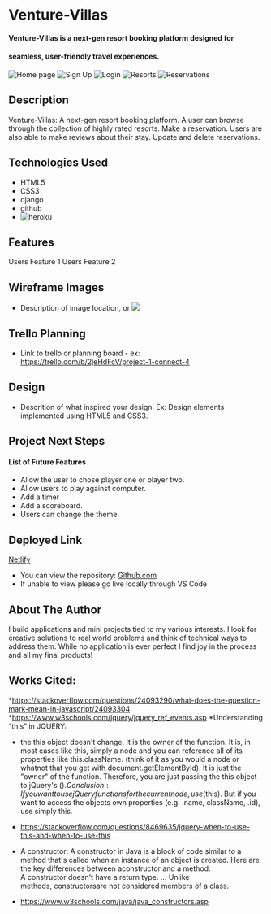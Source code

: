 # Venture-Villas

#### Venture-Villas is a next-gen resort booking platform designed for 
#### seamless, user-friendly travel experiences.

<img src="https://i.imgur.com/n67TiEn.jpeg" alt="Home page"/>
<img src="https://i.imgur.com/x3SNXqu.jpeg" alt="Sign Up"/>
<img src="https://i.imgur.com/Yn42mKE.jpeg" alt="Login"/>
<img src="https://i.imgur.com/KvHzrYz.jpeg" alt="Resorts"/>
<img src="https://i.imgur.com/ZdwuJPI.jpeg" alt="Reservations"/>

## Description
Venture-Villas: A next-gen resort booking platform. A user can browse through the collection of highly rated resorts. Make a reservation. Users are also able to make reviews about their stay. Update and delete reservations. 


## <a name="technologiesused"></a>Technologies Used
* HTML5
* CSS3
* django
* github
* <img src="https://i.imgur.com/VrieTah.png" alt="heroku"/>



## Features
Users Feature 1
Users Feature 2

## Wireframe Images
* Description of image location, or <img src="path to wireframe images">

## Trello Planning
* Link to trello or planning board - ex: https://trello.com/b/2jeHdFcV/project-1-connect-4

## <a name="design"></a>Design
* Descrition of what inspired your design. Ex: Design elements implemented using HTML5 and CSS3. 


## <a name="nextsteps"></a>Project Next Steps
#### List of Future Features
* Allow the user to chose player one or player two.
* Allow users to play against computer.
* Add a timer
* Add a scoreboard. 
* Users can change the theme.

## <a name="deployment"></a>Deployed Link
[Netlify]([https://wonderful-brahmagupta-6a75d3.netlify.com](https://connect4pc.netlify.app/))

* You can view the repository:
[Github.com](https://github.com/Gr8ness21/Connect-4)
* If unable to view please go live locally through VS Code

## <a name="author"></a>About The Author
I build applications and mini projects tied to my various interests. I look for creative solutions to real world problems and think of technical ways to address them. While no application is ever perfect I find joy in the process and all my final products!
    
## Works Cited:
*https://stackoverflow.com/questions/24093290/what-does-the-question-mark-mean-in-javascript/24093304
*https://www.w3schools.com/jquery/jquery_ref_events.asp
*Understanding “this” in JQUERY: 
* 	the this object doesn't change. It is the owner of the function. It is, in most cases like this, simply a node and you can reference all of its properties like this.className. (think of it as you would a node or whatnot that you get with document.getElementById). It is just the "owner" of the function. Therefore, you are just passing the this object to jQuery's $(). Conclusion: If you want to use jQuery functions for the current node, use $(this). But if you want to access the objects own properties (e.g. .name, className, .id), use simply this.
- https://stackoverflow.com/questions/8469635/jquery-when-to-use-this-and-when-to-use-this

* A constructor: A constructor in Java is a block of code similar to a method that's called when an instance of an object is created. Here are the key differences between aconstructor and a method: A constructor doesn't have a return type. ... Unlike methods, constructorsare not considered members of a class.
- https://www.w3schools.com/java/java_constructors.asp
